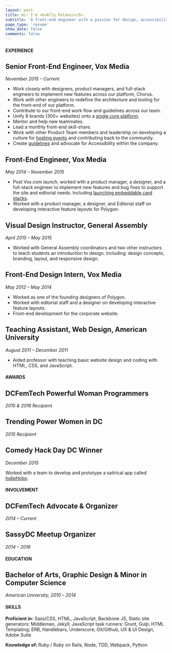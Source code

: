 ```yaml
---
layout: post
title: Hi! I'm <b>Ally Palanzi</b>.
subtitle: 'A front-end engineer with a passion for design, accessibility, &amp; ice cream.'
page_type: 'resume'
show_date: false
comments: false
---
```


<div markdown="1">

#### EXPERIENCE

## Senior Front-End Engineer, Vox Media
*November 2015 – Current*

  - Work closely with designers, product managers, and full-stack engineers to implement new features across our platform, Chorus.
  - Work with other engineers to redefine the architecture and tooling for the front-end of our platform.
  - Contribute to our front-end work flow and guidelines across our team.
  - Unify 8 brands (300+ websites) onto a [single core platform](http://product.voxmedia.com/2016/2/23/11098476/curbed-on-chorus-the-start-of-a-new-era-at-vox-media).
  - Mentor and help new teammates.
  - Lead a monthly front-end skill-share.
  - Work with other Product Team members and leadership on developing a culture for [hosting events](http://product.voxmedia.com/events) and contributing back to the community.
  - Create [guidelines](http://accessibility.voxmedia.com/) and advocate for Accessibility within the company.

## Front-End Engineer, Vox Media
*May 2014 – November 2015*

  - Post Vox.com launch, worked with a product manager, a designer, and a full-stack engineer to implement new features and bug fixes to support the site and editorial needs. Including [launching embeddable card stacks](http://www.vox.com/2015/5/28/8677005/embeddable-card-stacks-launch).
  - Worked with a product manager, a designer, and Editorial staff on developing interactive feature layouts for Polygon.

## Visual Design Instructor, General Assembly
*April 2015 – May 2015*

  - Worked with General Assembly coordinators and two other instructors to teach students an introduction to design. Including: design concepts, branding, layout, and responsive design.

## Front-End Design Intern, Vox Media
*May 2012 – May 2014*

  - Worked as one of the founding designers of Polygon.
  - Worked with editorial staff and a designer on developing interactive feature layouts.
  - Front-end development for the corporate website.

## Teaching Assistant, Web Design, American University
*August 2011 – December 2011*

  - Aided professor with teaching basic website design and coding with HTML, CSS, and JavaScript.

</div>
<div markdown="1">

#### AWARDS

## DCFemTech Powerful Woman Programmers
*2015 & 2016 Recipient*
<p></p>

## Trending Power Women in DC
*2015 Recipient*
<p></p>

## Comedy Hack Day DC Winner
*December 2015*

Worked with a team to develop and prototype a satirical app called [IndieHobo](http://www.comedyhackday.org/dc-2015/).

#### INVOLVEMENT

## DCFemTech Advocate & Organizer
*2014 – Current*
<p></p>

## SassyDC Meetup Organizer
*2014 – 2016*
<p></p>

#### EDUCATION

## Bachelor of Arts, Graphic Design & Minor in Computer Science
*American University, 2010 – 2014*
<p></p>

#### SKILLS

**Proficient in:** Sass/CSS, HTML, JavaScript, Backbone JS, Static site generators: Middleman, Jekyll; JavaScript task runners: Grunt, Gulp; HTML Templating: ERB, Handlebars, Underscore; Git/Github, UX & UI Design, Adobe Suite

**Knowledge of:** Ruby / Ruby on Rails, Node, TDD, Webpack, Python

</div>

